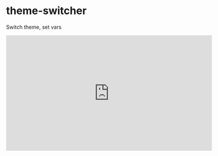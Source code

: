 # theme-switcher

Switch theme, set vars

<iframe width="560" height="315" src="https://alinity.ai/wired/preview.mp4" frameborder="0" allow="autoplay; encrypted-media" allowfullscreen></iframe>
